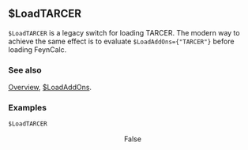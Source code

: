 ## $LoadTARCER

`$LoadTARCER` is a legacy switch for loading TARCER. The modern way to achieve the same effect is to evaluate `$LoadAddOns={"TARCER"}` before loading FeynCalc.

### See also

[Overview](Extra/FeynCalc.md), [\$LoadAddOns](\$LoadAddOns.md).

### Examples

```mathematica
$LoadTARCER
```

$$\text{False}$$